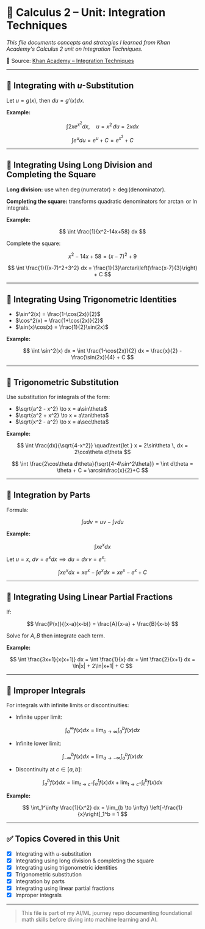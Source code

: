 # 📘 Calculus 2 – Unit: Integration Techniques

*This file documents concepts and strategies I learned from Khan Academy's Calculus 2 unit on Integration Techniques.*

🔗 Source: [Khan Academy – Integration Techniques](https://www.khanacademy.org/math/calculus-2/cs2-integration-techniques)

---

## 📌 Integrating with $u$-Substitution

Let $u = g(x)$, then $du = g'(x) dx$.

**Example:**

$$
\int 2x e^{x^2} dx,\quad u=x^2 \, du=2x dx
$$

$$
\int e^u du = e^u + C = e^{x^2}+C
$$

---

## 📌 Integrating Using Long Division and Completing the Square

**Long division:** use when $\deg(\text{numerator}) \ge \deg(\text{denominator})$.

**Completing the square:** transforms quadratic denominators for $\arctan$ or $\ln$ integrals.

**Example:**

$$
\int \frac{1}{x^2-14x+58} dx
$$

Complete the square: 

$$
x^2-14x+58=(x-7)^2+9
$$

$$
\int \frac{1}{(x-7)^2+3^2} dx = \frac{1}{3}\arctan\left(\frac{x-7}{3}\right) + C
$$

---

## 📌 Integrating Using Trigonometric Identities

- $\sin^2(x) = \frac{1-\cos(2x)}{2}$  
- $\cos^2(x) = \frac{1+\cos(2x)}{2}$  
- $\sin(x)\cos(x) = \frac{1}{2}\sin(2x)$  

**Example:**

$$
\int \sin^2(x) dx = \int \frac{1-\cos(2x)}{2} dx = \frac{x}{2} - \frac{\sin(2x)}{4} + C
$$

---

## 📌 Trigonometric Substitution

Use substitution for integrals of the form:

- $\sqrt{a^2 - x^2} \to x = a\sin\theta$  
- $\sqrt{a^2 + x^2} \to x = a\tan\theta$  
- $\sqrt{x^2 - a^2} \to x = a\sec\theta$  

**Example:**

$$
\int \frac{dx}{\sqrt{4-x^2}} \quad\text{let } x = 2\sin\theta \, dx = 2\cos\theta d\theta
$$

$$
\int \frac{2\cos\theta d\theta}{\sqrt{4-4\sin^2\theta}} = \int d\theta = \theta + C = \arcsin\frac{x}{2}+C
$$

---

## 📌 Integration by Parts

Formula:

$$
\int u dv = uv - \int v du
$$

**Example:**

$$
\int x e^x dx
$$

Let $u = x$, $dv = e^x dx \implies du = dx \, v = e^x$:

$$
\int x e^x dx = x e^x - \int e^x dx = x e^x - e^x + C
$$

---

## 📌 Integrating Using Linear Partial Fractions

If:

$$
\frac{P(x)}{(x-a)(x-b)} = \frac{A}{x-a} + \frac{B}{x-b}
$$

Solve for $A, B$ then integrate each term.

**Example:**

$$
\int \frac{3x+1}{x(x+1)} dx = \int \frac{1}{x} dx + \int \frac{2}{x+1} dx = \ln|x| + 2\ln|x+1| + C
$$

---

## 📌 Improper Integrals

For integrals with infinite limits or discontinuities:

- Infinite upper limit:

$$
\int_a^{\infty} f(x) dx = \lim_{b \to \infty} \int_a^b f(x) dx
$$

- Infinite lower limit:

$$
\int_{-\infty}^{b} f(x) dx = \lim_{a \to -\infty} \int_a^b f(x) dx
$$

- Discontinuity at $c \in [a,b]$:

$$
\int_a^b f(x) dx = \lim_{t \to c^-} \int_a^t f(x) dx + \lim_{t \to c^+} \int_t^b f(x) dx
$$

**Example:**

$$
\int_1^\infty \frac{1}{x^2} dx = \lim_{b \to \infty} \left[-\frac{1}{x}\right]_1^b = 1
$$

---

## ✅ Topics Covered in this Unit

* [x] Integrating with $u$-substitution  
* [x] Integrating using long division & completing the square  
* [x] Integrating using trigonometric identities  
* [x] Trigonometric substitution  
* [x] Integration by parts  
* [x] Integrating using linear partial fractions  
* [x] Improper integrals  

---

> This file is part of my AI/ML journey repo documenting foundational math skills before diving into machine learning and AI.

